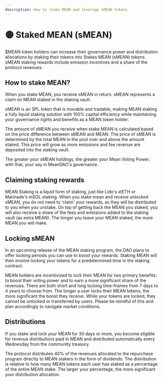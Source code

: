 ```yaml
---
description: How to stake MEAN and leverage sMEAN tokens
---
```


# 🟡 Staked MEAN (sMEAN)

$MEAN token holders can increase their governance power and distribution allocations by staking their tokens into Stakes MEAN (sMEAN) tokens. sMEAN staking rewards include emission incentives and a share of the protocol revenues.&#x20;

## How to stake MEAN?

When you stake MEAN, you receive sMEAN in return. sMEAN represents a claim on MEAN staked in the staking vault.&#x20;

sMEAN is an SPL token that is movable and tradable, making MEAN staking a fully liquid staking solution with 100% capital efficiency while maintaining your governance rights and benefits as a MEAN token holder.&#x20;

The amount of sMEAN you receive when stake MEAN is calculated based on the price difference between sMEAN and MEAN. The price of sMEAN is determined by the total MEAN in the pool over and above the amount staked. This price will grow as more emissions and fee revenue are deposited into the staking vault.&#x20;

The greater your sMEAN holdings, the greater your Mean Voting Power; with that, your say in MeanDAO's governance.

## Claiming staking rewards

MEAN Staking is a liquid form of staking, just like Lido's stETH or Marinade's mSOL staking. When you stake mean and receive unlocked sMEAN, you do not need to 'claim' your rewards, as they will be distributed to you when you unstake. On top of getting back the MEAN you staked, you will also receive a share of the fees and emissions added to the staking vault (as extra MEAN). The longer you leave your MEAN staked, the more MEAN you will make.

## Locking sMEAN

In an upcoming release of the MEAN staking program, the DAO plans to offer locking periods you can use to boost your rewards. Staking MEAN will then involve locking your tokens for a predetermined time in the staking contract.&#x20;

MEAN holders are incentivized to lock their MEAN for two primary benefits: to boost their voting power and to earn a more significant share of the revenues. There are both short and long locking time-frames from 7 days to 4 years to choose from. The longer a user locks their MEAN tokens, the more significant the boost they receive. While your tokens are locked, they cannot be unlocked or transferred by users. Please be mindful of this and plan accordingly to navigate market conditions.&#x20;

## Distributions

If you stake and lock your MEAN for 30 days or more, you become eligible for revenue distributions paid in MEAN and distributed automatically every Wednesday from the community treasury.

The protocol distributes 40% of the revenues allocated to the repurchase program directly to MEAN stakers in the form of dividends. The distribution is relative to how many MEAN tokens each user has staked as a percentage of the entire MEAN stake. The larger your percentage, the more significant your distribution allocation.
